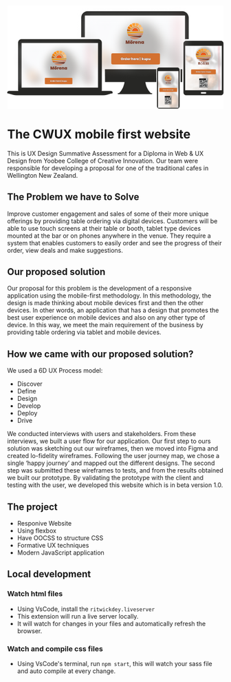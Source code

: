 ![Alt text](https://github.com/Jess2D/CWUX/blob/main/template/img/screenshots/devices.png "Morena Cafe")

# The CWUX mobile first website

This is UX Design Summative Assessment for a Diploma in Web & UX Design from Yoobee College of Creative Innovation.
Our team were responsible for developing a proposal for one of the traditional cafes in Wellington New Zealand.

## The Problem we have to Solve

Improve customer engagement and sales of some of their more unique offerings by providing table ordering via digital devices. Customers will be able to use touch screens at their table or booth, tablet type devices mounted at the bar or on phones anywhere in the venue. They require a system that enables customers to easily order and see the progress of their order, view deals and make suggestions.

## Our proposed solution

Our proposal for this problem is the development of a responsive application using the mobile-first methodology. In this methodology, the design is made thinking about mobile devices first and then the other devices. In other words, an application that has a design that promotes the best user experience on mobile devices and also on any other type of device. In this way, we meet the main requirement of the business by providing table ordering via tablet and mobile devices.

## How we came with our proposed solution?

We used a 6D UX Process model:

- Discover
- Define
- Design
- Develop
- Deploy
- Drive

We conducted interviews with users and stakeholders. From these interviews, we built a user flow for our application.
Our first step to ours solution was sketching out our wireframes, then we moved into Figma and created lo-fidelity wireframes.
Following the user journey map, we chose a single ‘happy journey’ and mapped out the different designs.
The second step was submitted these wireframes to tests, and from the results obtained we built our prototype.
By validating the prototype with the client and testing with the user, we developed this website which is in beta version 1.0.

## The project

- Responive Website
- Using flexbox
- Have OOCSS to structure CSS
- Formative UX techniques
- Modern JavaScript application

## Local development

### Watch html files

- Using VsCode, install the `ritwickdey.liveserver`
- This extension will run a live server locally.
- It will watch for changes in your files and automatically refresh the browser.

### Watch and compile css files

- Using VsCode's terminal, run `npm start`, this will watch your sass file and auto compile at every change.
